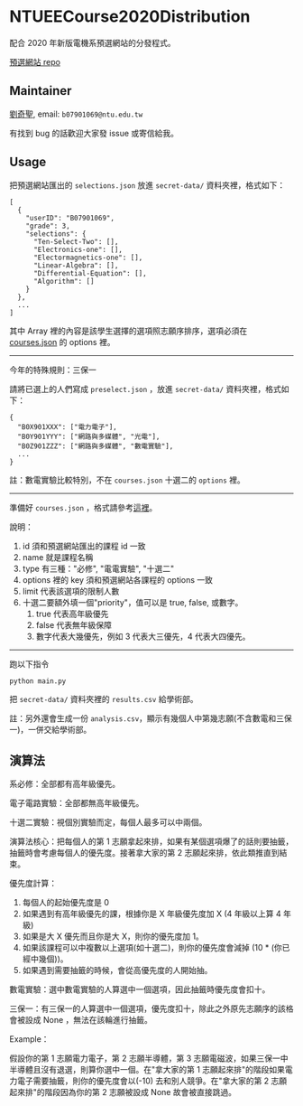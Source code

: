 # NTUEECourse2020Distribution

配合 2020 年新版電機系預選網站的分發程式。

[預選網站 repo](https://github.com/NTUEEInfoDep/NTUEECourseWebsite2020)

## Maintainer

[劉奇聖](https://github.com/MortalHappiness), email: `b07901069@ntu.edu.tw`

有找到 bug 的話歡迎大家發 issue 或寄信給我。

## Usage

把預選網站匯出的 `selections.json` 放進 `secret-data/` 資料夾裡，格式如下：

```
[
  {
    "userID": "B07901069",
    "grade": 3,
    "selections": {
      "Ten-Select-Two": [],
      "Electronics-one": [],
      "Electormagnetics-one": [],
      "Linear-Algebra": [],
      "Differential-Equation": [],
      "Algorithm": []
    }
  },
  ...
]
```

其中 Array 裡的內容是該學生選擇的選項照志願序排序，選項必須在 [courses.json](/data/courses.json) 的 options 裡。

---

今年的特殊規則：三保一

請將已選上的人們寫成 `preselect.json` ，放進 `secret-data/` 資料夾裡，格式如下：

```
{
  "B0X901XXX": ["電力電子"],
  "B0Y901YYY": ["網路與多媒體", "光電"],
  "B0Z901ZZZ": ["網路與多媒體", "數電實驗"],
  ...
}
```

註：數電實驗比較特別，不在 `courses.json` 十選二的 `options` 裡。

---

準備好 `courses.json` ，格式請參考[這裡](/data/courses.json)。

說明：

1. id 須和預選網站匯出的課程 id 一致
2. name 就是課程名稱
3. type 有三種："必修", "電電實驗", "十選二"
4. options 裡的 key 須和預選網站各課程的 options 一致
5. limit 代表該選項的限制人數
6. 十選二要額外填一個"priority"，值可以是 true, false, 或數字。
   1. true 代表高年級優先
   2. false 代表無年級保障
   3. 數字代表大幾優先，例如 3 代表大三優先，4 代表大四優先。

---

跑以下指令

```
python main.py
```

把 `secret-data/` 資料夾裡的 `results.csv` 給學術部。

註：另外還會生成一份 `analysis.csv`，顯示有幾個人中第幾志願(不含數電和三保一)，一併交給學術部。

## 演算法

系必修：全部都有高年級優先。

電子電路實驗：全部都無高年級優先。

十選二實驗：視個別實驗而定，每個人最多可以中兩個。

演算法核心：把每個人的第 1 志願拿起來排，如果有某個選項爆了的話則要抽籤，抽籤時會考慮每個人的優先度。接著拿大家的第 2 志願起來排，依此類推直到結束。

優先度計算：

1. 每個人的起始優先度是 0
2. 如果遇到有高年級優先的課，根據你是 X 年級優先度加 X (4 年級以上算 4 年級)
3. 如果是大 X 優先而且你是大 X，則你的優先度加 1。
4. 如果該課程可以中複數以上選項(如十選二)，則你的優先度會減掉 (10 \* (你已經中幾個))。
5. 如果遇到需要抽籤的時候，會從高優先度的人開始抽。

數電實驗：選中數電實驗的人算選中一個選項，因此抽籤時優先度會扣十。

三保一：有三保一的人算選中一個選項，優先度扣十，除此之外原先志願序的該格會被設成 None ，無法在該輪進行抽籤。

Example：

假設你的第 1 志願電力電子，第 2 志願半導體，第 3 志願電磁波，如果三保一中半導體且沒有退選，則算你選中一個。在"拿大家的第 1 志願起來排"的階段如果電力電子需要抽籤，則你的優先度會以(-10) 去和別人競爭。在"拿大家的第 2 志願起來排"的階段因為你的第 2 志願被設成 None 故會被直接跳過。
